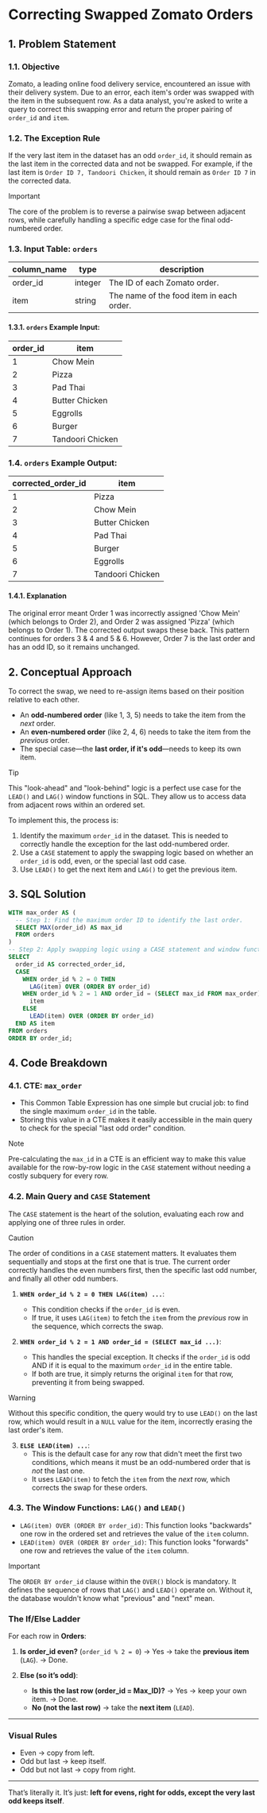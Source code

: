 # Correcting Swapped Zomato Orders

## 1. Problem Statement

### 1.1. Objective
Zomato, a leading online food delivery service, encountered an issue with their delivery system. Due to an error, each item's order was swapped with the item in the subsequent row. As a data analyst, you're asked to write a query to correct this swapping error and return the proper pairing of `order_id` and `item`.

### 1.2. The Exception Rule
If the very last item in the dataset has an odd `order_id`, it should remain as the last item in the corrected data and not be swapped. For example, if the last item is `Order ID 7, Tandoori Chicken`, it should remain as `Order ID 7` in the corrected data.

> [!IMPORTANT]
> The core of the problem is to reverse a pairwise swap between adjacent rows, while carefully handling a specific edge case for the final odd-numbered order.

### 1.3. Input Table: `orders`

|column_name|type|description|
|---|---|---|
|order_id|integer|The ID of each Zomato order.|
|item|string|The name of the food item in each order.|

#### 1.3.1. `orders` Example Input:

|order_id|item|
|---|---|
|1|Chow Mein|
|2|Pizza|
|3|Pad Thai|
|4|Butter Chicken|
|5|Eggrolls|
|6|Burger|
|7|Tandoori Chicken|

### 1.4. `orders` Example Output:

|corrected_order_id|item|
|---|---|
|1|Pizza|
|2|Chow Mein|
|3|Butter Chicken|
|4|Pad Thai|
|5|Burger|
|6|Eggrolls|
|7|Tandoori Chicken|

#### 1.4.1. Explanation
The original error meant Order 1 was incorrectly assigned 'Chow Mein' (which belongs to Order 2), and Order 2 was assigned 'Pizza' (which belongs to Order 1). The corrected output swaps these back. This pattern continues for orders 3 & 4 and 5 & 6. However, Order 7 is the last order and has an odd ID, so it remains unchanged.

## 2. Conceptual Approach
To correct the swap, we need to re-assign items based on their position relative to each other.
-   An **odd-numbered order** (like 1, 3, 5) needs to take the item from the *next* order.
-   An **even-numbered order** (like 2, 4, 6) needs to take the item from the *previous* order.
-   The special case—the **last order, if it's odd**—needs to keep its own item.

> [!TIP]
> This "look-ahead" and "look-behind" logic is a perfect use case for the `LEAD()` and `LAG()` window functions in SQL. They allow us to access data from adjacent rows within an ordered set.

To implement this, the process is:
1.  Identify the maximum `order_id` in the dataset. This is needed to correctly handle the exception for the last odd-numbered order.
2.  Use a `CASE` statement to apply the swapping logic based on whether an `order_id` is odd, even, or the special last odd case.
3.  Use `LEAD()` to get the next item and `LAG()` to get the previous item.

## 3. SQL Solution

```sql
WITH max_order AS (
  -- Step 1: Find the maximum order ID to identify the last order.
  SELECT MAX(order_id) AS max_id
  FROM orders
)
-- Step 2: Apply swapping logic using a CASE statement and window functions.
SELECT
  order_id AS corrected_order_id,
  CASE
    WHEN order_id % 2 = 0 THEN
      LAG(item) OVER (ORDER BY order_id)
    WHEN order_id % 2 = 1 AND order_id = (SELECT max_id FROM max_order) THEN
      item
    ELSE
      LEAD(item) OVER (ORDER BY order_id)
  END AS item
FROM orders
ORDER BY order_id;
```

## 4. Code Breakdown

### 4.1. CTE: `max_order`
-   This Common Table Expression has one simple but crucial job: to find the single maximum `order_id` in the table.
-   Storing this value in a CTE makes it easily accessible in the main query to check for the special "last odd order" condition.

> [!NOTE]
> Pre-calculating the `max_id` in a CTE is an efficient way to make this value available for the row-by-row logic in the `CASE` statement without needing a costly subquery for every row.

### 4.2. Main Query and `CASE` Statement
The `CASE` statement is the heart of the solution, evaluating each row and applying one of three rules in order.

> [!CAUTION]
> The order of conditions in a `CASE` statement matters. It evaluates them sequentially and stops at the first one that is true. The current order correctly handles the even numbers first, then the specific last odd number, and finally all other odd numbers.

1.  **`WHEN order_id % 2 = 0 THEN LAG(item) ...`**:
    -   This condition checks if the `order_id` is even.
    -   If true, it uses `LAG(item)` to fetch the `item` from the *previous* row in the sequence, which corrects the swap.

2.  **`WHEN order_id % 2 = 1 AND order_id = (SELECT max_id ...)`**:
    -   This handles the special exception. It checks if the `order_id` is odd AND if it is equal to the maximum `order_id` in the entire table.
    -   If both are true, it simply returns the original `item` for that row, preventing it from being swapped.

> [!WARNING]
> Without this specific condition, the query would try to use `LEAD()` on the last row, which would result in a `NULL` value for the item, incorrectly erasing the last order's item.

3.  **`ELSE LEAD(item) ...`**:
    -   This is the default case for any row that didn't meet the first two conditions, which means it must be an odd-numbered order that is *not* the last one.
    -   It uses `LEAD(item)` to fetch the `item` from the *next* row, which corrects the swap for these orders.

### 4.3. The Window Functions: `LAG()` and `LEAD()`
-   `LAG(item) OVER (ORDER BY order_id)`: This function looks "backwards" one row in the ordered set and retrieves the value of the `item` column.
-   `LEAD(item) OVER (ORDER BY order_id)`: This function looks "forwards" one row and retrieves the value of the `item` column.

> [!IMPORTANT]
> The `ORDER BY order_id` clause within the `OVER()` block is mandatory. It defines the sequence of rows that `LAG()` and `LEAD()` operate on. Without it, the database wouldn't know what "previous" and "next" mean.

### The If/Else Ladder

For each row in **Orders**:

1. **Is order\_id even?** (`order_id % 2 = 0`)
   → Yes → take the **previous item** (`LAG`).
   → Done.

2. **Else (so it’s odd)**:

   * **Is this the last row (order\_id = Max\_ID)?**
     → Yes → keep your own item.
     → Done.
   * **No (not the last row)** → take the **next item** (`LEAD`).

---

### Visual Rules

* Even → copy from left.
* Odd but last → keep itself.
* Odd but not last → copy from right.

---

That’s literally it.
It’s just: **left for evens, right for odds, except the very last odd keeps itself**.

